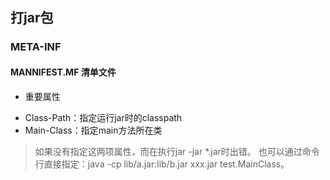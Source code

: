 ## 打jar包


### META-INF
 
 
#### MANNIFEST.MF 清单文件
 * 重要属性
  + Class-Path：指定运行jar时的classpath
  + Main-Class：指定main方法所在类
  > 如果没有指定这两项属性，而在执行jar -jar *.jar时出错。
  > 也可以通过命令行直接指定：java -cp lib/a.jar:lib/b.jar xxx.jar test.MainClass。
  